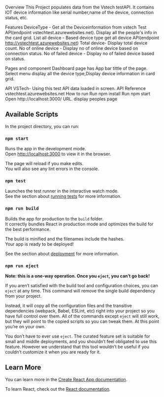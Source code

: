Overview
   This Project populates data from the Vstech testAPI. It contains IOT device information like serial number,name of the device, connection status, etc.

Features
DeviceType - 
 Get all the Deviceinformation from vstech Test API(endpoint vstechtest.azurewebsites.net). Display all the people's info in the card grid.
List all device - Based device type get all device API(endpoint http://vstechtest.azurewebsites.net) 
Total device- Display total device count.
No of online device - Display no of online device based on connection status.
No of failed device - Display no of failed device based on status.

Pages and component
Dashboard page has App bar tittle of the page.
Select menu display all the device type,Display device information in card grid.

API
 VSTech- Using this test API data loaded in screen. 
 API Reference  vstechtest.azurewebsites.net
How to run
Run npm install 
Run npm start 
Open http://localhost:3000/ URL. display peoples page



## Available Scripts

In the project directory, you can run:

### `npm start`

Runs the app in the development mode.\
Open [http://localhost:3000](http://localhost:3000) to view it in the browser.

The page will reload if you make edits.\
You will also see any lint errors in the console.

### `npm test`

Launches the test runner in the interactive watch mode.\
See the section about [running tests](https://facebook.github.io/create-react-app/docs/running-tests) for more information.

### `npm run build`

Builds the app for production to the `build` folder.\
It correctly bundles React in production mode and optimizes the build for the best performance.

The build is minified and the filenames include the hashes.\
Your app is ready to be deployed!

See the section about [deployment](https://facebook.github.io/create-react-app/docs/deployment) for more information.

### `npm run eject`

**Note: this is a one-way operation. Once you `eject`, you can’t go back!**

If you aren’t satisfied with the build tool and configuration choices, you can `eject` at any time. This command will remove the single build dependency from your project.

Instead, it will copy all the configuration files and the transitive dependencies (webpack, Babel, ESLint, etc) right into your project so you have full control over them. All of the commands except `eject` will still work, but they will point to the copied scripts so you can tweak them. At this point you’re on your own.

You don’t have to ever use `eject`. The curated feature set is suitable for small and middle deployments, and you shouldn’t feel obligated to use this feature. However we understand that this tool wouldn’t be useful if you couldn’t customize it when you are ready for it.

## Learn More

You can learn more in the [Create React App documentation](https://facebook.github.io/create-react-app/docs/getting-started).

To learn React, check out the [React documentation](https://reactjs.org/).
